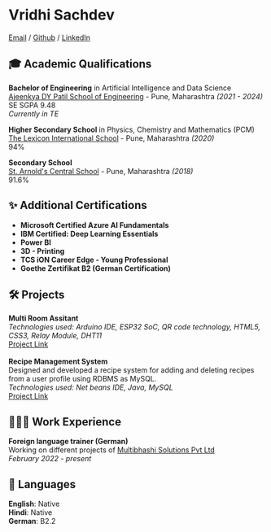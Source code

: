 # Vridhi Sachdev

[Email](mailto:vridhi.ritesh.sachdev@gmail.com) / [Github](https://github.com/wickedseer/) / [LinkedIn](https://www.linkedin.com/in/vridhisachdev/)


## 🎓 Academic Qualifications
**Bachelor of Engineering** in Artificial Intelligence and Data Science <br>
[Ajeenkya DY Patil School of Engineering](https://dypsoe.in/) - Pune, Maharashtra *(2021 - 2024)* <br>
SE SGPA 9.48 <br>
*Currently in TE* <br>

**Higher Secondary School** in Physics, Chemistry and Mathematics (PCM) <br>
[The Lexicon International School](https://lexiconedu.in/) - Pune, Maharashtra *(2020)* <br>
94% <br>

**Secondary School** <br>
[St. Arnold's Central School](https://www.arnoldcentralschool.org/) - Pune, Maharashtra *(2018)* <br>
91.6% <br>

## ✨ Additional Certifications 

- **Microsoft Certified Azure AI Fundamentals** <br>
- **IBM Certified: Deep Learning Essentials** <br>
- **Power BI** <br>
- **3D - Printing** <br>
- **TCS iON Career Edge - Young Professional** <br>
- **Goethe Zertifikat B2 (German Certification)**

## 🛠️ Projects
**Multi Room Assitant** <br>
*Technologies used: Arduino IDE, ESP32 SoC, QR code technology, HTML5, CSS3, Relay Module, DHT11* <br>
[Project Link](https://github.com/wickedseer/Multi-Room-Assistant) <br><br>
**Recipe Management System**<br>
Designed and developed a recipe system for adding and deleting recipes from a user profile using RDBMS as MySQL. <br>
*Technologies used: Net beans IDE, Java, MySQL* <br>
[Project Link]()

## 👩🏼‍💻 Work Experience
**Foreign language trainer (German)** <br>
Working on different projects of [Multibhashi Solutions Pvt Ltd](https://www.multibhashi.com/) <br>
*February 2022 - present* <br>

## 💬 Languages
**English**: Native <br>
**Hindi**: Native <br>
**German**: B2.2



